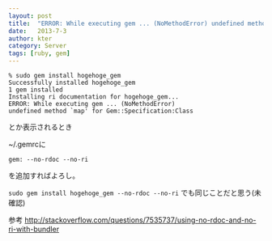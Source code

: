 ```yaml
---
layout: post
title:  "ERROR: While executing gem ... (NoMethodError) undefined method `map' for Gem::Specification:Class"
date:   2013-7-3
author: kter
category: Server
tags: [ruby, gem]
---
```

```
% sudo gem install hogehoge_gem
Successfully installed hogehoge_gem
1 gem installed
Installing ri documentation for hogehoge_gem...
ERROR: While executing gem ... (NoMethodError)
undefined method `map' for Gem::Specification:Class
```

とか表示されるとき

~/.gemrcに

```gem: --no-rdoc --no-ri```

 を追加すればよろし。
  
 ```sudo gem install hogehoge_gem --no-rdoc --no-ri```
 でも同じことだと思う(未確認)
  
  
 参考
 <http://stackoverflow.com/questions/7535737/using-no-rdoc-and-no-ri-with-bundler>
